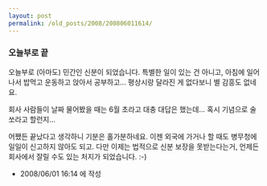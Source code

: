 ```yaml
---
layout: post
permalink: /old_posts/2008/200806011614/
---
```


### 오늘부로 끝


오늘부로 (아마도) 민간인 신분이 되었습니다.
특별한 일이 있는 건 아니고, 아침에 일어나서 밥먹고 운동하고 앉아서 공부하고... 
평상시랑 달라진 게 없다보니 별 감흥도 없네요.

회사 사람들이 날짜 물어봤을 때는 6월 초라고 대충 대답은 했는데...
혹시 기념으로 술 쏘라고 할런지...

어쨌든 끝났다고 생각하니 기분은 홀가분하네요.
이젠 외국에 가거나 할 때도 병무청에 일일이 신고하지 않아도 되고.
다만 이제는 법적으로 신분 보장을 못받는다는거, 언제든 회사에서 잘릴 수도 있는 처지가 되었습니다. :-)





- 2008/06/01 16:14 에 작성